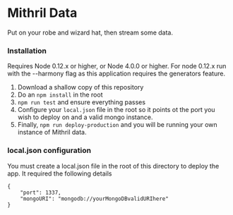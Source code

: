 # Mithril Data

Put on your robe and wizard hat, then stream some data.

### Installation

Requires Node 0.12.x or higher, or Node 4.0.0 or higher. 
For node 0.12.x run with the --harmony flag as this application
requires the generators feature.

1. Download a shallow copy of this repository
2. Do an `npm install` in the root
3. `npm run test` and ensure everything passes
4. Configure your `local.json` file in the root so it points ot the port you wish to deploy on and a valid mongo instance.
5. Finally, `npm run deploy-production` and you will be running your own instance of Mithril data.


### local.json configuration

You must create a local.json file in the root of this directory to deploy the app.
It required the following details

```
{
	"port": 1337,
	"mongoURI": "mongodb://yourMongoDBvalidURIhere"
}
```